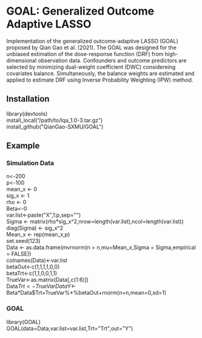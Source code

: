 # GOAL: Generalized Outcome Adaptive LASSO  
Implementation of the generalized outcome-adaptive LASSO (GOAL) proposed by Qian Gao et al. (2021). The GOAL was designed for the unbiased estimation of the dose-response function (DRF) from high-dimensional observation data. Confounders and outcome predictors are selected by minimizing dual-weight coefficient (DWC) considereing covariates balance. Simultaneously, the balance weights are estimated and applied to estimate DRF using Inverse Probability Weighting (IPW) method.  
## Installation  
library(devtools)  
install_local(“/path/to/lqa_1.0-3.tar.gz”)  
install_github("QianGao-SXMU/GOAL")  
## Example  
### Simulation Data  
n<-200  
p<-100  
mean_x <- 0   
sig_x <- 1  
rho <- 0  
Beta<-0  
var.list<-paste("X",1:p,sep="")  
Sigma <- matrix(rho\*sig_x^2,nrow=length(var.list),ncol=length(var.list))   
diag(Sigma) <- sig_x^2  
Mean_x <- rep(mean_x,p)  
set.seed(123)  
Data <- as.data.frame(mvrnorm(n = n,mu=Mean_x,Sigma = Sigma,empirical = FALSE))  
colnames(Data)<-var.list  
betaOut<-c(1,1,1,1,0,0)  
betaTrt<-c(1,1,0,0,1,1)  
TrueVar<-as.matrix(Data[,c(1:6)])  
Data$Trt<-TrueVar%\*%betaTrt+rnorm(n=n,mean=0,sd=1)  
Data$Y<-Beta\*Data$Trt+TrueVar%\*%betaOut+rnorm(n=n,mean=0,sd=1)   
### GOAL
library(GOAL)  
GOAL(data=Data,var.list=var.list,Trt="Trt",out="Y")
